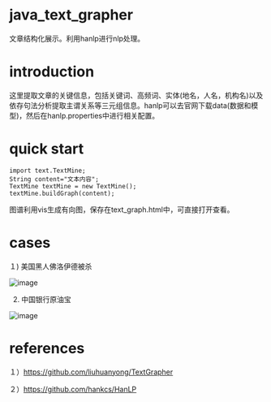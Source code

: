 # java_text_grapher
文章结构化展示。利用hanlp进行nlp处理。
# introduction
这里提取文章的关键信息，包括关键词、高频词、实体(地名，人名，机构名)以及依存句法分析提取主谓关系等三元组信息。hanlp可以去官网下载data(数据和模型)，然后在hanlp.properties中进行相关配置。
# quick start
	import text.TextMine;
    String content="文本内容";
    TextMine textMine = new TextMine();
    textMine.buildGraph(content);
图谱利用vis生成有向图，保存在text_graph.html中，可直接打开查看。

# cases
１) 美国黑人佛洛伊德被杀

![image](https://github.com/jiangnanboy/text_grapher/tree/master/src/main/image/美国黑人佛洛伊德被杀.png)

2) 中国银行原油宝

![image](https://github.com/jiangnanboy/text_grapher/tree/master/src/main/image/中国银行原油宝.png)

# references
１）https://github.com/liuhuanyong/TextGrapher

２）https://github.com/hankcs/HanLP

